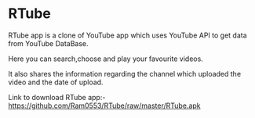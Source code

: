 # RTube
RTube app is a clone of YouTube app which uses YouTube API to get data from YouTube DataBase.

Here you can search,choose and play your favourite videos.

It also shares the information regarding the channel which uploaded the video and the date of upload.

Link to download RTube app:-  https://github.com/Ram0553/RTube/raw/master/RTube.apk
